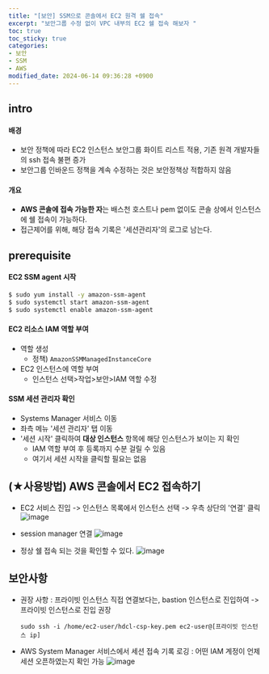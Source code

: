 ```yaml
---
title: "[보안] SSM으로 콘솔에서 EC2 원격 쉘 접속"
excerpt: "보안그룹 수정 없이 VPC 내부의 EC2 쉘 접속 해보자 "
toc: true
toc_sticky: true
categories:
- 보안
- SSM
- AWS
modified_date: 2024-06-14 09:36:28 +0900
---
```


## intro 

#### 배경 
- 보안 정책에 따라 EC2 인스턴스 보안그룹 화이트 리스트 적용, 기존 원격 개발자들의 ssh 접속 불편 증가 
- 보안그룹 인바운드 정책을 계속 수정하는 것은 보안정책상 적합하지 않음

#### 개요
- **AWS 콘솔에 접속 가능한 자**는 배스천 호스트나 pem 없이도 콘솔 상에서 인스턴스에 쉘 접속이 가능하다. 
- 접근제어를 위해, 해당 접속 기록은 '세션관리자'의 로그로 남는다.

## prerequisite 

#### EC2 SSM agent 시작 
```sh
$ sudo yum install -y amazon-ssm-agent
$ sudo systemctl start amazon-ssm-agent
$ sudo systemctl enable amazon-ssm-agent
```

#### EC2 리소스 IAM 역할 부여
- 역할 생성 
    - 정책) ```AmazonSSMManagedInstanceCore``` 
- EC2 인스턴스에 역할 부여 
    - 인스턴스 선택>작업>보안>IAM 역할 수정 

#### SSM 세션 관리자 확인 
- Systems Manager 서비스 이동 
- 좌측 메뉴 '세션 관리자' 탭 이동 
- '세션 시작' 클릭하여 **대상 인스턴스** 항목에 해당 인스턴스가 보이는 지 확인
    - IAM 역할 부여 후 등록까지 수분 걸릴 수 있음 
    - 여기서 세션 시작을 클릭할 필요는 없음 

## (★사용방법) AWS 콘솔에서 EC2 접속하기

- EC2 서비스 진입 -> 인스턴스 목록에서 인스턴스 선택 -> 우측 상단의 '연결' 클릭 
![image](https://github.com/user-attachments/assets/473a81b8-71e5-4d91-b3d0-0915ca0825f4)

- session manager 연결 
![image](https://github.com/user-attachments/assets/6b605b41-2568-4210-af0c-e0752d8f9568)

- 정상 쉘 접속 되는 것을 확인할 수 있다.
![image](https://github.com/user-attachments/assets/b4a0ae13-a39e-4e0f-b794-6e3768b03b75)


## 보안사항 
- 권장 사항 : 프라이빗 인스턴스 직접 연결보다는, bastion 인스턴스로 진입하여 -> 프라이빗 인스턴스로 진입 권장 
    ```
    sudo ssh -i /home/ec2-user/hdcl-csp-key.pem ec2-user@[프라이빗 인스턴스 ip]
    ```
- AWS System Manager 서비스에서 세션 접속 기록 로깅 : 어떤 IAM 계정이 언제 세션 오픈하였는지 확인 가능
![image](https://github.com/user-attachments/assets/0403c275-a3a1-48e8-ad60-3e9a2ca8e3f7)
